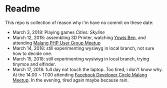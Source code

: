 # Readme
This repo is collection of reason why i'm have no commit on these date:
* March 3, 2018: Playing games *Cities: Skyline*
* March 12, 2018: assembling 3D Printer, watching [Yowis Ben](http://www.imdb.com/title/tt8024712/), and attending [Malang PHP User Group Meetup](https://www.facebook.com/events/165575457581740/)
* March 14, 2018: still experimenting wysiwyg in local branch, not sure how to decide one.
* March 15, 2018: still experimenting wysiwyg in local branch, trying tinymce and elfinder.
* March 17, 2018: full day not touch the laptop. Too tired, i don't know why. At the 14.00 ~ 17.00 attending [Facebook Developer Circle Malang Meetup](https://www.facebook.com/events/159597371295675/). In the evening, tired again maybe because rain.
